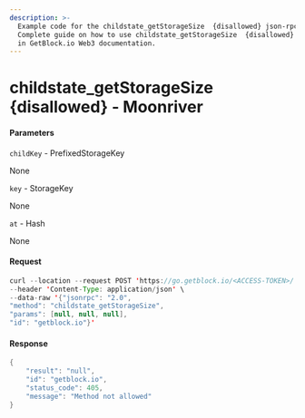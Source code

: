 ```yaml
---
description: >-
  Example code for the childstate_getStorageSize  {disallowed} json-rpc method.
  Сomplete guide on how to use childstate_getStorageSize  {disallowed} json-rpc
  in GetBlock.io Web3 documentation.
---
```


# childstate\_getStorageSize {disallowed} - Moonriver

#### Parameters

`childKey` - PrefixedStorageKey

None

`key` - StorageKey

None

`at` - Hash

None

#### Request

```java
curl --location --request POST 'https://go.getblock.io/<ACCESS-TOKEN>/' \
--header 'Content-Type: application/json' \
--data-raw '{"jsonrpc": "2.0",
"method": "childstate_getStorageSize",
"params": [null, null, null],
"id": "getblock.io"}'
```

#### Response

```java
{
    "result": "null",
    "id": "getblock.io",
    "status_code": 405,
    "message": "Method not allowed"
}
```
